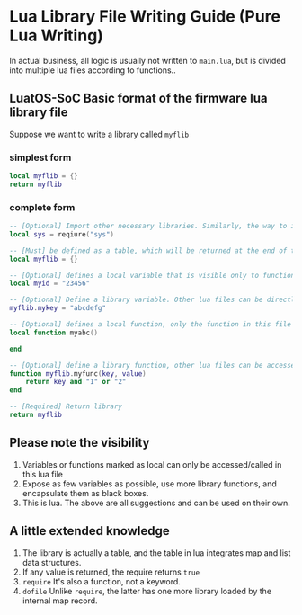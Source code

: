 # Lua Library File Writing Guide (Pure Lua Writing)

In actual business, all logic is usually not written to `main.lua`, but is divided into multiple lua files according to functions..

## LuatOS-SoC Basic format of the firmware lua library file

Suppose we want to write a library called `myflib`

### simplest form

```lua
local myflib = {}
return myflib
```

### complete form

```lua
-- [Optional] Import other necessary libraries. Similarly, the way to import this library is reqiure("myflib")
local sys = reqiure("sys")

-- [Must] be defined as a table, which will be returned at the end of the function.
local myflib = {} 

-- [Optional] defines a local variable that is visible only to functions within this file
local myid = "23456"

-- [Optional] Define a library variable. Other lua files can be directly accessed through myflib.mykey or modified
myflib.mykey = "abcdefg"

-- [Optional] defines a local function, only the function in this file is visible
local function myabc()

end

-- [Optional] define a library function, other lua files can be accessed through myflib.myfunc
function myflib.myfunc(key, value)
    return key and "1" or "2"
end

-- [Required] Return library
return myflib
```

## Please note the visibility

1. Variables or functions marked as local can only be accessed/called in this lua file
2. Expose as few variables as possible, use more library functions, and encapsulate them as black boxes.
3. This is lua. The above are all suggestions and can be used on their own.

## A little extended knowledge

1. The library is actually a table, and the table in lua integrates map and list data structures.
2. If any value is returned, the require returns `true`
3. `require` It's also a function, not a keyword.
4. `dofile` Unlike `require`, the latter has one more library loaded by the internal map record.
